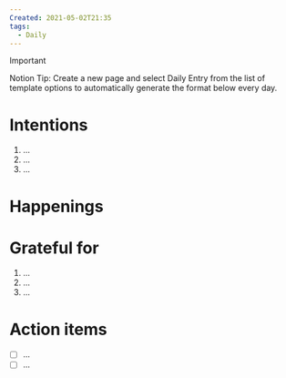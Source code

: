 ```yaml
---
Created: 2021-05-02T21:35
tags:
  - Daily
---
```

> [!important]  
> Notion Tip: Create a new page and select Daily Entry from the list of template options to automatically generate the format below every day.  

# Intentions

1. ...
2. ...
3. ...

# Happenings

  

# Grateful for

1. ...
2. ...
3. ...

# Action items

- [ ] ...
- [ ] ...